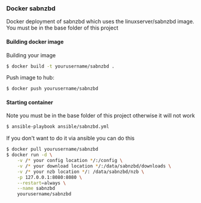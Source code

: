 ### Docker sabnzbd
Docker deployment of sabnzbd which uses the linuxserver/sabnzbd image. You must be in the base folder of this project

#### Building docker image
Building your image
```bash
$ docker build -t yourusername/sabnzbd .
```

Push image to hub:

```bash
$ docker push yourusername/sabnzbd
```

#### Starting container
Note you must be in the base folder of this project otherwise it will not work

```bash
$ ansible-playbook ansible/sabnzbd.yml
```

If you don't want to do it via ansible you can do this

```bash
$ docker pull yourusername/sabnzbd
$ docker run -d \
    -v /* your config location */:/config \
    -v /* your download location */:/data/sabnzbd/downloads \
    -v /* your nzb location */: /data/sabnzbd/nzb \
    -p 127.0.0.1:8080:8080 \
    --restart=always \
    --name sabnzbd
    yourusername/sabnzbd
```
